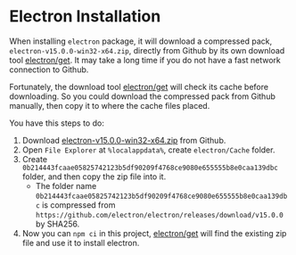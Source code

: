 # Electron Installation

When installing `electron` package, it will download a compressed pack, `electron-v15.0.0-win32-x64.zip`, directly from Github by its own download tool [electron/get]. It may take a long time if you do not have a fast network connection to Github.

Fortunately, the download tool [electron/get] will check its cache before downloading. So you could download the compressed pack from Github manually, then copy it to where the cache files placed.

You have this steps to do:
1. Download [electron-v15.0.0-win32-x64.zip] from Github.
2. Open `File Explorer` at `%localappdata%`, create `electron/Cache` folder.
3. Create `0b214443fcaae05825742123b5df90209f4768ce9080e655555b8e0caa139dbc` folder, and then copy the zip file into it.
    - The folder name `0b214443fcaae05825742123b5df90209f4768ce9080e655555b8e0caa139dbc` is compressed from `https://github.com/electron/electron/releases/download/v15.0.0` by SHA256.
4. Now you can `npm ci` in this project, [electron/get] will find the existing zip file and use it to install electron.

<!-- link list -->

[electron/get]: https://github.com/electron/get
[electron-v15.0.0-win32-x64.zip]: https://github.com/electron/electron/releases/download/v15.0.0/electron-v15.0.0-win32-x64.zip
